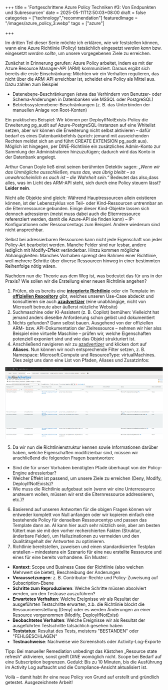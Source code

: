 +++
title = 'Fortgeschrittene Azure Policy Techniken #3: Von Endpunkten und Subresourcen'
date = 2025-05-11T12:50:03+08:00
draft = false
categories = ["technology","recommendation"]
featuredImage = "/images/azure_policy_3.webp"
tags = ["azure"]


+++

Im dritten Teil dieser Serie möchte ich erklären, wie wir feststellen können, wann eine Azure Richtlinie (Policy) tatsächlich eingesetzt *werden kann* bzw. eingesetzt *werden sollte*, um unsere vorgegebenen Ziele zu erreichen.

Zunächst in Erinnerung gerufen: Azure Policy arbeitet, indem es mit der Azure Resource Manager-API (ARM) kommuniziert. Daraus ergibt sich bereits die erste Einschränkung: Möchten wir ein Verhalten regulieren, das nicht über die ARM-API erreichbar ist, scheidet eine Policy als Mittel aus. Dazu zählen zum Beispiel
- Datenebene-Beschränkungen (etwa das Verhindern von Benutzer- oder Schema-Änderungen in Datenbanken wie MSSQL oder PostgreSQL)
- Betriebssystemebene-Beschränkungen (z. B. das Unterbinden der manuellen Anlage von Root-Konten)

Ein praktisches Beispiel: Wir können per DeployIfNotExists-Policy die Erweiterung pg_audit auf Azure-PostgreSQL-Instanzen auf eine Whitelist setzen, aber wir können die Erweiterung nicht selbst aktivieren – dafür bedarf es eines Datenbankbefehls (sprich: jemand mit ausreichenden Rechten meldet sich an und führt CREATE EXTENSION pg_audit aus). Möglich ist hingegen, per DINE-Richtlinie ein zusätzliches Admin-Konto zur Sammlung der Administratoren hinzuzufügen; dadurch wird das Konto in der Datenbank angelegt.

Arthur Conan Doyle ließ einst seinen berühmten Detektiv sagen: *„Wenn wir das Unmögliche ausschließen, muss das, was übrig bleibt – so unwahrscheinlich es auch ist – die Wahrheit sein.“* Bedeutet das also,dass alles, was im Licht des ARM-API steht, sich durch eine Policy steuern lässt? **Leider nein**.

Nicht alle Objekte sind gleich: Während Hauptressourcen allein existieren können, ist der Lebenszyklus von Teil- oder Kind-Ressourcen untrennbar an die Elternressource gebunden. Einige dieser Kind-Objekte lassen sich dennoch adressieren (meist muss dabei auch die Elternressource referenziert werden, damit die Azure-API sie finden kann) – IP-Konfigurationen oder Ressourcentags zum Beispiel. Andere wiederum sind nicht ansprechbar.

Selbst bei adressierbaren Ressourcen kann nicht jede Eigenschaft von jeder Policy-Art bearbeitet werden. Manche Felder sind nur lesbar, andere lediglich mit Modify-Effekt veränderbar. Hinzu kommen mögliche Abhängigkeiten: Manches Vorhaben sprengt den Rahmen einer Richtlinie, weil mehrere Schritte über diverse Ressourcen hinweg in einer bestimmten Reihenfolge nötig wären.

Nachdem nun die Theorie aus dem Weg ist, was bedeutet das für uns in der Praxis? Wie sollen wir die Erstellung einer neuen Richtlinie angehen?

1. Prüfen, ob es bereits eine **[integrierte Richtlinie](https://learn.microsoft.com/en-us/azure/governance/policy/samples/built-in-policies)** oder ein Template im **[offiziellen Repository](https://github.com/Azure/azure-policy)** gibt, welches unseren Use-Case abdeckt und konsultieren sie auch **[azadvertizer](https://www.azadvertizer.net)** (eine unabhängige, nicht von Microsoft betreute aber äußerst nützliche Website)
2. Suchmaschine oder KI-Assistent (z. B. Copilot) bemühen: Vielleicht hat jemand anders dieselbe Anforderung schon gelöst und dokumentiert
3. Nichts gefunden? Dann selbst bauen. Ausgehend von der offiziellen ARM- bzw. API-Dokumentation der Zielressource – nehmen wir hier alss Beispiel eine virtuelle Maschine – prüfen wir, welche Eigenschaften potenziell exponiert sind und wie das Objekt strukturiert ist.
4. Anschließend navigieren wir zu [azadvertizer](https://www.azadvertizer.net) und klicken dort auf **Aliases**. Nun können wir noch entsprechende Filter setzen, z. B. Namespace: Microsoft.Compute und ResourceType: virtualMachines. Dies zeigt uns dann eine List von Pfaden, Aliases und Zusatzinfos:

![azaliasadvertizer](images/azaliasadvertizer.PNG "800px")

5. Da wir nun die Richtlinienstruktur kennen sowie Informationen darüber haben, welche Eigenschaften modifizierbar sind, müssen wir anschließend die folgenden Fragen beantworten:
- Sind die für unser Vorhaben benötigten Pfade überhaupt von der Policy-Engine adressierbar?
- Welcher Effekt ist passend, um unsere Ziele zu erreichen (Deny, Modify, DeployIfNotExists)?
- Wie muss die Richtlinie aufgebaut sein (wenn wir eine Unterresource ansteuern wollen, müssen wir erst die Elternressource addressieren, etc.)?
6. Basierend auf unseren Antworten für die obigen Fragen können wir entweder komplett von Null anfangen oder wir kopieren einfach eine bestehende Policy für denselben Ressourcentyp und passen das Template dann an. AI kann hier auch sehr nützlich sein, aber am besten füttert man sie mit den vorher recherchierten Fakten (Struktur, änderbare Felder), um Halluzinationen zu vermeiden und den Qualitätsgehalt der Antworten zu optimieren.
7. Richtlinie bereitstellen, zuweisen und einen standardisierten Testplan erstellen – mindestens ein Szenario für eine neu erstellte Ressource und eines für eine bereits vorhandene. Ein Muster:
  - **Kontext**: Scope und Business Case der Richtlinie (also welchen Mehrwert sie bietet), Beschreibung der Änderungen
  - **Voraussetzungen**:  z. B. Contributor-Rechte und Policy-Zuweisung auf Subscription-Ebene
  - **Schritte zum Reproduzieren**: Welche Schritte müssen absolviert werden, um den Testcase auszuführen?
  - **Erwartetes Verhalten**: Welche Ereignisse wir als Resultat der ausgeführten Testschritte erwarten, z.b. die Richtlinie blockt die Ressourcenerstellung (Deny) oder es werden Änderungen an einer Resource vorgenommen (Modify, DeployIfNotExist)
  - **Beobachtetes Verhalten**: Welche Ereignisse wir als Resultat der ausgeführten Testschritte tatsächlich gesehen haben
  - **Teststatus**: Resultat des Tests, meistens "BESTANDEN" oder "FEHLGESCHLAGEN"
  - **Testnachweise**: Nachweise wie Screenshots oder Activity-Log-Exporte
  
Tipp: Bei manueller Remediation unbedingt das Kästchen „Resource state refresh“ aktivieren, sonst greift DINE womöglich nicht. Scope bei Bedarf auf eine Subscription begrenzen. Geduld: Bis zu 10 Minuten, bis die Ausführung im Activity Log auftaucht und die Compliance-Ansicht aktualisiert ist.

Voilà – damit habt ihr eine neue Policy von Grund auf erstellt und gründlich getestet. Ausgezeichnete Arbeit!
